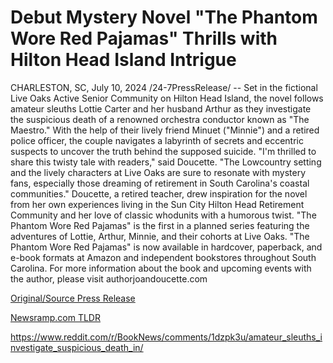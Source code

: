 # Debut Mystery Novel "The Phantom Wore Red Pajamas" Thrills with Hilton Head Island Intrigue

CHARLESTON, SC, July 10, 2024 /24-7PressRelease/ -- Set in the fictional Live Oaks Active Senior Community on Hilton Head Island, the novel follows amateur sleuths Lottie Carter and her husband Arthur as they investigate the suspicious death of a renowned orchestra conductor known as "The Maestro." With the help of their lively friend Minuet ("Minnie") and a retired police officer, the couple navigates a labyrinth of secrets and eccentric suspects to uncover the truth behind the supposed suicide.   "I'm thrilled to share this twisty tale with readers," said Doucette. "The Lowcountry setting and the lively characters at Live Oaks are sure to resonate with mystery fans, especially those dreaming of retirement in South Carolina's coastal communities."   Doucette, a retired teacher, drew inspiration for the novel from her own experiences living in the Sun City Hilton Head Retirement Community and her love of classic whodunits with a humorous twist. "The Phantom Wore Red Pajamas" is the first in a planned series featuring the adventures of Lottie, Arthur, Minnie, and their cohorts at Live Oaks.   "The Phantom Wore Red Pajamas" is now available in hardcover, paperback, and e-book formats at Amazon and independent bookstores throughout South Carolina.   For more information about the book and upcoming events with the author, please visit authorjoandoucette.com 

[Original/Source Press Release](https://www.24-7pressrelease.com/press-release/512400/debut-mystery-novel-the-phantom-wore-red-pajamas-thrills-with-hilton-head-island-intrigue)
                    

[Newsramp.com TLDR](None) 

https://www.reddit.com/r/BookNews/comments/1dzpk3u/amateur_sleuths_investigate_suspicious_death_in/